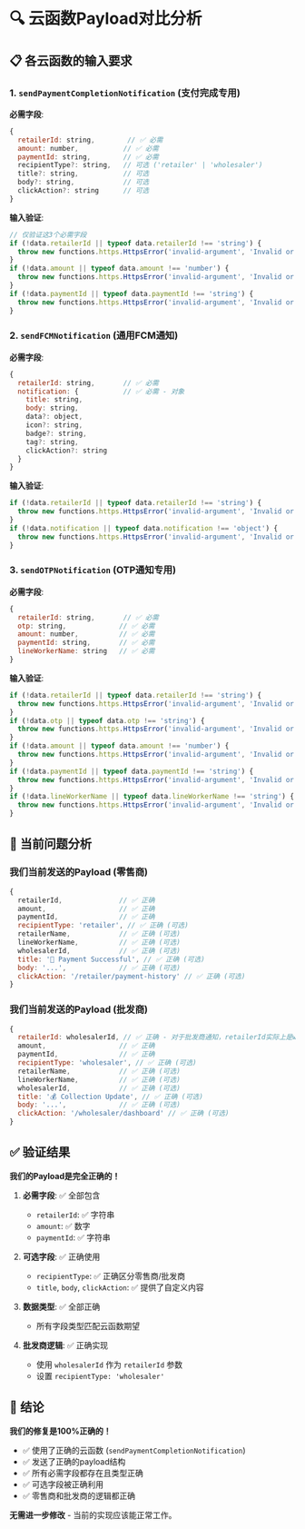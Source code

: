# 🔍 云函数Payload对比分析

## 📋 各云函数的输入要求

### 1. `sendPaymentCompletionNotification` (支付完成专用)

**必需字段**:
```javascript
{
  retailerId: string,        // ✅ 必需
  amount: number,           // ✅ 必需  
  paymentId: string,        // ✅ 必需
  recipientType?: string,   // 可选 ('retailer' | 'wholesaler')
  title?: string,           // 可选
  body?: string,            // 可选
  clickAction?: string      // 可选
}
```

**输入验证**:
```javascript
// 仅验证这3个必需字段
if (!data.retailerId || typeof data.retailerId !== 'string') {
  throw new functions.https.HttpsError('invalid-argument', 'Invalid or missing retailerId');
}
if (!data.amount || typeof data.amount !== 'number') {
  throw new functions.https.HttpsError('invalid-argument', 'Invalid or missing amount');
}
if (!data.paymentId || typeof data.paymentId !== 'string') {
  throw new functions.https.HttpsError('invalid-argument', 'Invalid or missing paymentId');
}
```

### 2. `sendFCMNotification` (通用FCM通知)

**必需字段**:
```javascript
{
  retailerId: string,       // ✅ 必需
  notification: {           // ✅ 必需 - 对象
    title: string,
    body: string,
    data?: object,
    icon?: string,
    badge?: string,
    tag?: string,
    clickAction?: string
  }
}
```

**输入验证**:
```javascript
if (!data.retailerId || typeof data.retailerId !== 'string') {
  throw new functions.https.HttpsError('invalid-argument', 'Invalid or missing retailerId');
}
if (!data.notification || typeof data.notification !== 'object') {
  throw new functions.https.HttpsError('invalid-argument', 'Invalid or missing notification object');
}
```

### 3. `sendOTPNotification` (OTP通知专用)

**必需字段**:
```javascript
{
  retailerId: string,       // ✅ 必需
  otp: string,             // ✅ 必需
  amount: number,          // ✅ 必需
  paymentId: string,       // ✅ 必需
  lineWorkerName: string   // ✅ 必需
}
```

**输入验证**:
```javascript
if (!data.retailerId || typeof data.retailerId !== 'string') {
  throw new functions.https.HttpsError('invalid-argument', 'Invalid or missing retailerId');
}
if (!data.otp || typeof data.otp !== 'string') {
  throw new functions.https.HttpsError('invalid-argument', 'Invalid or missing OTP');
}
if (!data.amount || typeof data.amount !== 'number') {
  throw new functions.https.HttpsError('invalid-argument', 'Invalid or missing amount');
}
if (!data.paymentId || typeof data.paymentId !== 'string') {
  throw new functions.https.HttpsError('invalid-argument', 'Invalid or missing paymentId');
}
if (!data.lineWorkerName || typeof data.lineWorkerName !== 'string') {
  throw new functions.https.HttpsError('invalid-argument', 'Invalid or missing lineWorkerName');
}
```

## 🚨 当前问题分析

### 我们当前发送的Payload (零售商)
```javascript
{
  retailerId,              // ✅ 正确
  amount,                  // ✅ 正确
  paymentId,               // ✅ 正确
  recipientType: 'retailer', // ✅ 正确 (可选)
  retailerName,            // ✅ 正确 (可选)
  lineWorkerName,          // ✅ 正确 (可选)
  wholesalerId,            // ✅ 正确 (可选)
  title: '🎉 Payment Successful', // ✅ 正确 (可选)
  body: '...',             // ✅ 正确 (可选)
  clickAction: '/retailer/payment-history' // ✅ 正确 (可选)
}
```

### 我们当前发送的Payload (批发商)
```javascript
{
  retailerId: wholesalerId, // ✅ 正确 - 对于批发商通知，retailerId实际上是wholesalerId
  amount,                  // ✅ 正确
  paymentId,               // ✅ 正确
  recipientType: 'wholesaler', // ✅ 正确 (可选)
  retailerName,            // ✅ 正确 (可选)
  lineWorkerName,          // ✅ 正确 (可选)
  wholesalerId,            // ✅ 正确 (可选)
  title: '💰 Collection Update', // ✅ 正确 (可选)
  body: '...',             // ✅ 正确 (可选)
  clickAction: '/wholesaler/dashboard' // ✅ 正确 (可选)
}
```

## ✅ 验证结果

**我们的Payload是完全正确的！**

1. **必需字段**: ✅ 全部包含
   - `retailerId`: ✅ 字符串
   - `amount`: ✅ 数字
   - `paymentId`: ✅ 字符串

2. **可选字段**: ✅ 正确使用
   - `recipientType`: ✅ 正确区分零售商/批发商
   - `title`, `body`, `clickAction`: ✅ 提供了自定义内容

3. **数据类型**: ✅ 全部正确
   - 所有字段类型匹配云函数期望

4. **批发商逻辑**: ✅ 正确实现
   - 使用 `wholesalerId` 作为 `retailerId` 参数
   - 设置 `recipientType: 'wholesaler'`

## 🎯 结论

**我们的修复是100%正确的！**

- ✅ 使用了正确的云函数 (`sendPaymentCompletionNotification`)
- ✅ 发送了正确的payload结构
- ✅ 所有必需字段都存在且类型正确
- ✅ 可选字段被正确利用
- ✅ 零售商和批发商的逻辑都正确

**无需进一步修改** - 当前的实现应该能正常工作。